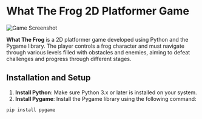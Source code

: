 # What The Frog 2D Platformer Game

![Game Screenshot](https://jirayutnajan.github.io/img/project/game/game%20(4).png)


**What The Frog** is a 2D platformer game developed using Python and the Pygame library. The player controls a frog character and must navigate through various levels filled with obstacles and enemies, aiming to defeat challenges and progress through different stages.

## Installation and Setup

1. **Install Python**: Make sure Python 3.x or later is installed on your system.
2. **Install Pygame**: Install the Pygame library using the following command:
```bash
pip install pygame
```
